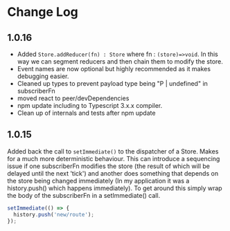 # Change Log

## 1.0.16

- Added `Store.addReducer(fn) : Store` where fn : `(store)=>void`. In this way we can segment reducers and then chain them to modify the store.
- Event names are now optional but highly recommended as it makes debugging easier.
- Cleaned up types to prevent payload type being "P | undefined" in subscriberFn
- moved react to peer/devDependencies
- npm update including to Typescript 3.x.x compiler.
- Clean up of internals and tests after npm update

## 1.0.15

Added back the call to `setImmediate()` to the dispatcher of a Store. Makes for a much more deterministic behaviour. This can introduce a sequencing issue if one subscriberFn modifies the store (the result of which will be delayed until the next 'tick') and another does something that depends on the store being changed immediately (In my application it was a history.push() which happens immediately). To get around this simply wrap the body of the subscriberFn in a setImmediate() call.

```typescript
setImmediate(() => {
  history.push('new/route');
});
```
